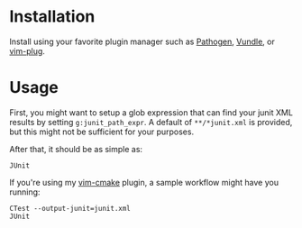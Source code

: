 # Installation

Install using your favorite plugin manager such as [Pathogen](https://github.com/tpope/vim-pathogen), 
[Vundle](https://github.com/VundleVim/Vundle.vim), or [vim-plug](https://github.com/junegunn/vim-plug).

# Usage

First, you might want to setup a glob expression that can find your junit XML 
results by setting `g:junit_path_expr`. A default of `**/*junit.xml` is provided, 
but this might not be sufficient for your purposes.

After that, it should be as simple as:

```
JUnit
```

If you're using my [vim-cmake](https://github.com/ReverentEngineer) plugin, 
a sample workflow might have you running:

```
CTest --output-junit=junit.xml
JUnit
```
